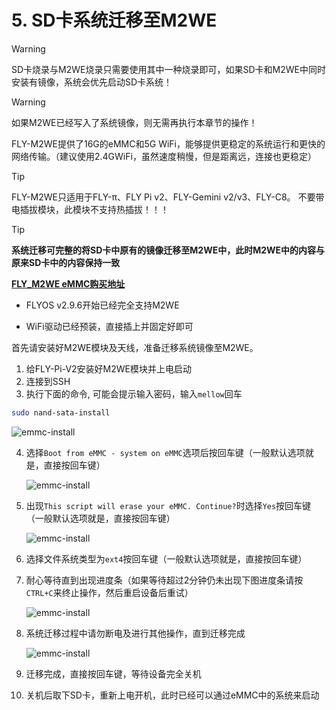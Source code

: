 # 5. SD卡系统迁移至M2WE

>[!WARNING]
>SD卡烧录与M2WE烧录只需要使用其中一种烧录即可，如果SD卡和M2WE中同时安装有镜像，系统会优先启动SD卡系统！

>[!WARNING]
>如果M2WE已经写入了系统镜像，则无需再执行本章节的操作！

FLY-M2WE提供了16G的eMMC和5G WiFi，能够提供更稳定的系统运行和更快的网络传输。（建议使用2.4GWiFi，虽然速度稍慢，但是距离远，连接也更稳定）

> [!TIP]
> FLY-M2WE只适用于FLY-π、FLY Pi v2、FLY-Gemini v2/v3、FLY-C8。 不要带电插拔模块，此模块不支持热插拔！！！

> [!TIP]
> **系统迁移可完整的将SD卡中原有的镜像迁移至M2WE中，此时M2WE中的内容与原来SD卡中的内容保持一致**

**[FLY_M2WE eMMC购买地址](https://item.taobao.com/item.htm?spm=a1z10.5-c-s.w4002-23066022675.38.25636b45lpxmgF&id=685372879431 "点击即可跳转")**

* FLYOS v2.9.6开始已经完全支持M2WE

* WiFi驱动已经预装，直接插上并固定好即可

  

首先请安装好M2WE模块及天线，准备迁移系统镜像至M2WE。

  1. 给FLY-Pi-V2安装好M2WE模块并上电启动
  2. 连接到SSH
  3. 执行下面的命令, 可能会提示输入密码，输入``mellow``回车

   ```bash
  sudo nand-sata-install
   ```

![emmc-install](../../images/boards/fly_pi/emmc_install_1.png ":size=50%")

   4. 选择``Boot from eMMC - system on eMMC``选项后按回车键（一般默认选项就是，直接按回车键）

      ![emmc-install](../../images/boards/fly_pi/emmc_install_2.png ":size=50%")

   5. 出现``This script will erase your eMMC. Continue?``时选择``Yes``按回车键（一般默认选项就是，直接按回车键）

      ![emmc-install](../../images/boards/fly_pi/emmc_install_3.png ":size=50%")

   6. 选择文件系统类型为``ext4``按回车键（一般默认选项就是，直接按回车键）

   7. 耐心等待直到出现进度条（如果等待超过2分钟仍未出现下图进度条请按``CTRL+C``来终止操作，然后重启设备后重试）

      ![emmc-install](../../images/boards/fly_pi/emmc_install_4.png ":size=50%")

   8. 系统迁移过程中请勿断电及进行其他操作，直到迁移完成

      ![emmc-install](../../images/boards/fly_pi/emmc_install_5.png ":size=50%")

   9. 迁移完成，直接按回车键，等待设备完全关机

   10. 关机后取下SD卡，重新上电开机，此时已经可以通过eMMC中的系统来启动
